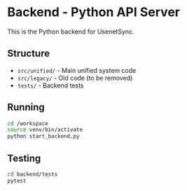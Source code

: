 # Backend - Python API Server

This is the Python backend for UsenetSync.

## Structure
- `src/unified/` - Main unified system code
- `src/legacy/` - Old code (to be removed)
- `tests/` - Backend tests

## Running
```bash
cd /workspace
source venv/bin/activate
python start_backend.py
```

## Testing
```bash
cd backend/tests
pytest
```
